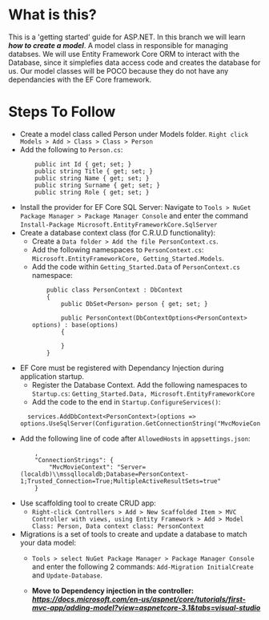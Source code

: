 # What is this?
This is a 'getting started' guide for ASP.NET. In this branch we will learn ***how to create a model***. A model class in responsible for managing databses. We will use Entity Framework Core ORM to interact with the Database, since it simplefies data access code and creates the database for us. Our model classes will be POCO because they do not have any dependancies with the EF Core framework.

# Steps To Follow
- Create a model class called Person under Models folder. `Right click Models > Add > Class > Class > Person`
- Add the following to `Person.cs`:
    ```
        public int Id { get; set; }
        public string Title { get; set; }
        public string Name { get; set; }
        public string Surname { get; set; }
        public string Role { get; set; }
    ```
- Install the provider for EF Core SQL Server: Navigate to `Tools > NuGet Package Manager > Package Manager Console` and enter the command `Install-Package Microsoft.EntityFrameworkCore.SqlServer`
- Create a database context class (for C.R.U.D functionality): 
  - Create a `Data folder > Add the file PersonContext.cs`. 
  - Add the following namespaces to `PersonContext.cs`: `Microsoft.EntityFrameworkCore, Getting_Started.Models`.
  - Add the code within `Getting_Started.Data` of `PersonContext.cs` namespace:
    ```
        public class PersonContext : DbContext
        {
            public DbSet<Person> person { get; set; }

            public PersonContext(DbContextOptions<PersonContext> options) : base(options)
            {

            }
        }
    ```
- EF Core must be registered with Dependancy Injection during application startup.
  - Register the Database Context. Add the following namespaces to `Startup.cs`: `Getting_Started.Data, Microsoft.EntityFrameworkCore`
  - Add the code to the end in `Startup.ConfigureServices()`:
  ```
    services.AddDbContext<PersonContext>(options => options.UseSqlServer(Configuration.GetConnectionString("MvcMovieContext")));
  ```
- Add the following line of code after `AllowedHosts` in `appsettings.json`:
    ```
        ,
        "ConnectionStrings": {
            "MvcMovieContext": "Server=(localdb)\\mssqllocaldb;Database=PersonContext-1;Trusted_Connection=True;MultipleActiveResultSets=true"
        }
    ```
- Use scaffolding tool to create CRUD app:
  - `Right-click Controllers > Add > New Scaffolded Item > MVC Controller with views, using Entity Framework > Add > Model Class: Person, Data context class: PersonContext`
- Migrations is a set of tools to create and update a database to match your data model:
  - `Tools > select NuGet Package Manager > Package Manager Console` and enter the following 2 commands: `Add-Migration InitialCreate` and `Update-Database`.

  - **Move to Dependency injection in the controller: *https://docs.microsoft.com/en-us/aspnet/core/tutorials/first-mvc-app/adding-model?view=aspnetcore-3.1&tabs=visual-studio***